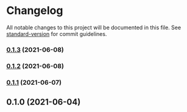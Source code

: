 # Changelog

All notable changes to this project will be documented in this file. See [standard-version](https://github.com/conventional-changelog/standard-version) for commit guidelines.

### [0.1.3](https://github.com/aidergroup/eslint-config-aider/compare/v0.1.2...v0.1.3) (2021-06-08)

### [0.1.2](https://github.com/aidergroup/eslint-config-aider/compare/v0.1.1...v0.1.2) (2021-06-08)

### [0.1.1](https://github.com/aidergroup/eslint-config-aider/compare/v0.1.0...v0.1.1) (2021-06-07)

## 0.1.0 (2021-06-04)
